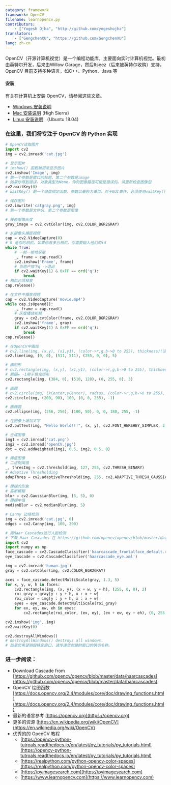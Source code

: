```yaml
---
category: framework
framework: OpenCV
filename: learnopencv.py
contributors:
    - ["Yogesh Ojha", "http://github.com/yogeshojha"]
translators:
    - ["GengchenXU", "https://github.com/GengchenXU"]
lang: zh-cn
---
```


OpenCV（开源计算机视觉）是一个编程功能库，主要面向实时计算机视觉。最初由英特尔开发，后来由Willow Garage，然后Itseez（后来被英特尔收购）支持。OpenCV 目前支持多种语言，如C++、Python、Java 等

#### 安装

有关在计算机上安装 OpenCV，请参阅这些文章。

* [Windows 安装说明](https://opencv-python-tutroals.readthedocs.io/en/latest/py_tutorials/py_setup/py_setup_in_windows/py_setup_in_windows.html#install-opencv-python-in-windows)
* [Mac 安装说明](https://medium.com/@nuwanprabhath/installing-opencv-in-macos-high-sierra-for-python-3-89c79f0a246a) (High Sierra)
* [Linux 安装说明](https://www.pyimagesearch.com/2018/05/28/ubuntu-18-04-how-to-install-opencv) （Ubuntu 18.04)

### 在这里，我们将专注于 OpenCV 的 Python 实现

```python
# OpenCV读取图片
import cv2
img = cv2.imread('cat.jpg')

# 显示图片
# imshow() 函数被用来显示图片
cv2.imshow('Image', img)
# 第一个参数是窗口的标题，第二个参数是image
# 如果你得到错误，对象类型为None，你的图像路径可能是错误的。请重新检查图像包
cv2.waitKey(0)
# waitKey() 是一个键盘绑定函数，参数以毫秒为单位。对于GUI事件，必须使用waitKey()函数。

# 保存图片
cv2.imwrite('catgray.png', img)
# 第一个参数是文件名，第二个参数是图像

# 转换图像灰度
gray_image = cv2.cvtColor(img, cv2.COLOR_BGR2GRAY)

# 从摄像头捕捉视频
cap = cv2.VideoCapture(0)
# 0 是你的相机，如果你有多台相机，你需要输入他们的id
while True:
    # 一帧一帧地获取
    _, frame = cap.read()
    cv2.imshow('Frame', frame)
    # 当用户按下q ->退出
    if cv2.waitKey(1) & 0xFF == ord('q'):
        break
# 相机必须释放
cap.release()

# 在文件中播放视频
cap = cv2.VideoCapture('movie.mp4')
while cap.isOpened():
    _, frame = cap.read()
    # 灰度播放视频
    gray = cv2.cvtColor(frame, cv2.COLOR_BGR2GRAY)
    cv2.imshow('frame', gray)
    if cv2.waitKey(1) & 0xFF == ord('q'):
        break
cap.release()

# 在OpenCV中画线
# cv2.line(img, (x,y), (x1,y1), (color->r,g,b->0 to 255), thickness)(注 color颜色rgb参数 thickness粗细)
cv2.line(img, (0, 0), (511, 511), (255, 0, 0), 5)

# 画矩形
# cv2.rectangle(img, (x,y), (x1,y1), (color->r,g,b->0 to 255), thickness)
# 粗细= -1用于填充矩形
cv2.rectangle(img, (384, 0), (510, 128), (0, 255, 0), 3)

# 画圆
# cv2.circle(img, (xCenter,yCenter), radius, (color->r,g,b->0 to 255), thickness)
cv2.circle(img, (200, 90), 100, (0, 0, 255), -1)

# 画椭圆
cv2.ellipse(img, (256, 256), (100, 50), 0, 0, 180, 255, -1)

# 在图像上增加文字
cv2.putText(img, "Hello World!!!", (x, y), cv2.FONT_HERSHEY_SIMPLEX, 2, 255)

# 合成图像
img1 = cv2.imread('cat.png')
img2 = cv2.imread('openCV.jpg')
dst = cv2.addWeighted(img1, 0.5, img2, 0.5, 0)

# 阈值图像
# 二进制阈值
_, thresImg = cv2.threshold(img, 127, 255, cv2.THRESH_BINARY)
# Adaptive Thresholding
adapThres = cv2.adaptiveThreshold(img, 255, cv2.ADAPTIVE_THRESH_GAUSSIAN_C, cv2.THRESH_BINARY, 11, 2)

# 模糊的形象
# 高斯模糊
blur = cv2.GaussianBlur(img, (5, 5), 0)
# 模糊中值
medianBlur = cv2.medianBlur(img, 5)

# Canny 边缘检测
img = cv2.imread('cat.jpg', 0)
edges = cv2.Canny(img, 100, 200)

# 用Haar Cascades进行人脸检测
# 下载 Haar Cascades 在 https://github.com/opencv/opencv/blob/master/data/haarcascades/
import cv2
import numpy as np
face_cascade = cv2.CascadeClassifier('haarcascade_frontalface_default.xml')
eye_cascade = cv2.CascadeClassifier('haarcascade_eye.xml')

img = cv2.imread('human.jpg')
gray = cv2.cvtColor(img, cv2.COLOR_BGR2GRAY)

aces = face_cascade.detectMultiScale(gray, 1.3, 5)
for x, y, w, h in faces:
    cv2.rectangle(img, (x, y), (x + w, y + h), (255, 0, 0), 2)
    roi_gray = gray[y : y + h, x : x + w]
    roi_color = img[y : y + h, x : x + w]
    eyes = eye_cascade.detectMultiScale(roi_gray)
    for ex, ey, ew, eh in eyes:
        cv2.rectangle(roi_color, (ex, ey), (ex + ew, ey + eh), (0, 255, 0), 2)

cv2.imshow('img', img)
cv2.waitKey(0)

cv2.destroyAllWindows()
# destroyAllWindows() destroys all windows.
# 如果您希望销毁特定窗口，请传递您创建的窗口的确切名称。
```

### 进一步阅读：

* Download Cascade from [https://github.com/opencv/opencv/blob/master/data/haarcascades](https://github.com/opencv/opencv/blob/master/data/haarcascades)
* OpenCV 绘图函数 [https://docs.opencv.org/2.4/modules/core/doc/drawing_functions.html](https://docs.opencv.org/2.4/modules/core/doc/drawing_functions.html)
* 最新的语言参考 [https://opencv.org](https://opencv.org)
* 更多的资源 [https://en.wikipedia.org/wiki/OpenCV](https://en.wikipedia.org/wiki/OpenCV)
* 优秀的的 OpenCV 教程
    * [https://opencv-python-tutroals.readthedocs.io/en/latest/py_tutorials/py_tutorials.html](https://opencv-python-tutroals.readthedocs.io/en/latest/py_tutorials/py_tutorials.html)
    * [https://realpython.com/python-opencv-color-spaces](https://realpython.com/python-opencv-color-spaces)
    * [https://pyimagesearch.com](https://pyimagesearch.com)
    * [https://www.learnopencv.com](https://www.learnopencv.com)
